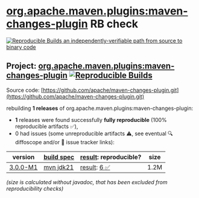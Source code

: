 [org.apache.maven.plugins:maven-changes-plugin](https://central.sonatype.com/artifact/org.apache.maven.plugins/maven-changes-plugin/versions) RB check
=======

[![Reproducible Builds](https://reproducible-builds.org/images/logos/rb.svg) an independently-verifiable path from source to binary code](https://reproducible-builds.org/)

## Project: [org.apache.maven.plugins:maven-changes-plugin](https://central.sonatype.com/artifact/org.apache.maven.plugins/maven-changes-plugin/versions) [![Reproducible Builds](https://img.shields.io/endpoint?url=https://raw.githubusercontent.com/jvm-repo-rebuild/reproducible-central/master/content/org/apache/maven/plugins/maven-changes-plugin/badge.json)](https://github.com/jvm-repo-rebuild/reproducible-central/blob/master/content/org/apache/maven/plugins/maven-changes-plugin/README.md)

Source code: [https://github.com/apache/maven-changes-plugin.git](https://github.com/apache/maven-changes-plugin.git)

rebuilding **1 releases** of org.apache.maven.plugins:maven-changes-plugin:
- **1** releases were found successfully **fully reproducible** (100% reproducible artifacts :white_check_mark:),
- 0 had issues (some unreproducible artifacts :warning:, see eventual :mag: diffoscope and/or :memo: issue tracker links):

| version | [build spec](/BUILDSPEC.md) | [result](https://reproducible-builds.org/docs/jvm/): reproducible? | size |
| -- | --------- | ------ | -- |
| [3.0.0-M1](https://central.sonatype.com/artifact/org.apache.maven.plugins/maven-changes-plugin/3.0.0-M1/pom) | [mvn jdk21](maven-changes-plugin-3.0.0-M1.buildspec) | [result](maven-changes-plugin-3.0.0-M1.buildinfo): [6 :white_check_mark: ](maven-changes-plugin-3.0.0-M1.buildcompare) | 1.2M |

<i>(size is calculated without javadoc, that has been excluded from reproducibility checks)</i>
